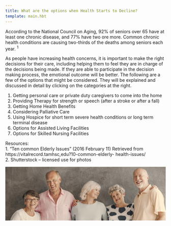 ```yaml
---
title: What are the options when Health Starts to Decline?
template: main.hbt
---
```


<div class="text-paragraph">
    <p>According to the National Council on Aging, 92% of seniors over 65 have at least one chronic disease, and 77% have two ore more.  Common chronic health conditions are causing two-thirds of the deaths among seniors each year. <sup>1</sup></p>
          <p>As people have increasing health concerns, it is important to make the right decisions for their care, including helping them to feel they are in charge of the decisions being made. If they are able to participate in the decision making process, the emotional outcome will be better.  The following are a few of the options that might be considered. They will be explained and discussed in detail by clicking on the categories at the right.</p>
          <ol>
          <li>Getting personal care or private duty caregivers to come into the home</li>
          <li>Providing Therapy for strength or speech (after a stroke or after a fall)</li>
          <li>Getting Home Health Benefits</li>
        <li>Considering Palliative Care</li>
        <li>Using Hospice for short term severe health conditions or long term terminal disease</li>
        <li>Options for Assisted Living Facilities</li>
              <li>Options for Skilled Nursing Facilities</li>
          </ol>
    <p class="reference">
        Resources: <br>
    1. “Ten common Elderly Issues” (2016 February 11) Retrieved from 
           https://vitalrecord.tamhsc,edu?10-common-elderly-       
           health-issues/ <br>
    2. Shutterstock – licensed use for photos
    </p>

<img src="images/options.jpg" alt="Options">
